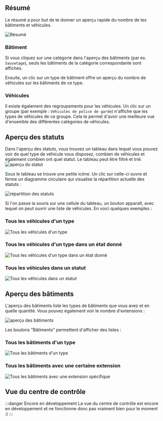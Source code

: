 ## Résumé

Le résumé a pour but de te donner un aperçu rapide du nombre de tes bâtiments et véhicules.

![Résumé](./summary.png)

### Bâtiment

Si vous cliquez sur une catégorie dans l'aperçu des bâtiments (par ex. `Sauvetage`),
 seuls les bâtiments de la catégorie correspondante sont affichés.

Ensuite, un clic sur un type de bâtiment offre un aperçu du nombre de véhicules sur les bâtiments de ce type.

### Véhicules

Il existe également des regroupements pour les véhicules.
Un clic sur un groupe (par exemple : `Véhicules de police de garde`) n'affiche que les types de véhicules de ce groupe.
Cela te permet d'avoir une meilleure vue d'ensemble des différentes catégories de véhicules.

## Aperçu des statuts

Dans l'aperçu des statuts, vous trouvez un tableau dans lequel vous pouvez voir de quel type de véhicule vous disposez,
 combien de véhicules et également combien ont quel statut.
Le tableau peut être filtré et trié.
![aperçu du statut](./status_table.png)

Sous le tableau se trouve une petite icône.
Un clic sur celle-ci ouvre et ferme un diagramme circulaire qui visualise la répartition actuelle des statuts :

![répartition des statuts](./statuschart.png)

Si l'on passe la souris sur une cellule du tableau, un bouton apparaît, avec lequel on peut ouvrir une liste de véhicules.
En voici quelques exemples :

### Tous les véhicules d'un type

![Tous les véhicules d'un type](./vehiclelist.png)

### Tous les véhicules d'un type dans un état donné

![Tous les véhicules d'un type dans un état donné](./vehiclelist_status.png)

### Tous les véhicules dans un statut

![Tous les véhicules dans un statut](./vehiclelist_status_all.png)

## Aperçu des bâtiments

L'aperçu des bâtiments liste les types de bâtiments que vous avez et en quelle quantité.
Vous pouvez également voir le nombre d'extensions :

![aperçu des bâtiments](./buildinglist.png)

Les boutons "Bâtiments" permettent d'afficher des listes :

### Tous les bâtiments d'un type

![Tous les bâtiments d'un type](./buildinglist_type.png)

### Tous les bâtiments avec une certaine extension

![Tous les bâtiments avec une extension spécifique](./buildinglist_extension.png)

## Vue du centre de contrôle

:::danger Encore en développement
La vue du centre de contrôle est encore en développement et ne fonctionne donc pas vraiment bien pour le moment :)
:::
